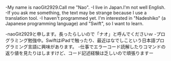 -My name is naoGit2929.Call me "Nao".
-I live in Japan.I'm not well English.
-If you ask me something, the text may be strange because I use a translation tool.
-I haven't programmed yet. I'm interested in "Nadeshiko" (a Japanese programming language) and "Swift", so I want to learn.

-naoGit2929と申します。長ったらしいので「ナオ」と呼んでくださいｗ
-プログラミング勉強中。SwiftはiPadで触ったり、最近はなでしこという日本語プログラミング言語に興味があります。
-仕事でエラーコード読解したりコマンドの返り値を見たりはしますけど、コード記述経験は乏しいので頑張りますー

<!---
naoGit2929/naoGit2929 is a ✨ special ✨ repository because its `README.md` (this file) appears on your GitHub profile.
You can click the Preview link to take a look at your changes.
--->
